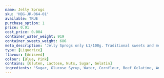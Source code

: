 ```yaml
---
name: Jelly Sprogs
sku: 'HBG-JR-064-01'
available: TRUE
purchase_option: 1
price: 0.01
cost_price: 0.004
container_water_weight: 919
container_sweets_weight: 686
meta_description: 'Jelly Sprogs only Ł1/100g. Traditional sweets and more at Humbugs Confectionery Store. Specialists in satisfying your sweet tooth!'
type: [Liquorice]
flavour: [Aniseed]
colour: [Blue, Pink]
contains: [Gluten, Lactose, Nuts, Sugar, Gelatin]
ingredients: 'Sugar, Glucose Syrup, Water, Cornflour, Beef Gelatine, Aniseed Oil, Fruit and Vegetable (Blackcurrant, Carrot, Radish), Spirulina'
---
```

